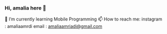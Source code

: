 ### Hi, amalia here 👋

🌱 I’m currently learning Mobile Programming
📫 How to reach me: 
instagram : amaliaamrdi
email     : amaliaamriadi@gmail.com
<!--
**amaliamrdi/amaliamrdi** is a ✨ _special_ ✨ repository because its `README.md` (this file) appears on your GitHub profile.

Here are some ideas to get you started:

- 🔭 I’m currently working on ...
- 🌱 I’m currently learning ...
- 👯 I’m looking to collaborate on ...
- 🤔 I’m looking for help with ...
- 💬 Ask me about ...
- 📫 How to reach me: ...
- 😄 Pronouns: ...
- ⚡ Fun fact: ...
-->
